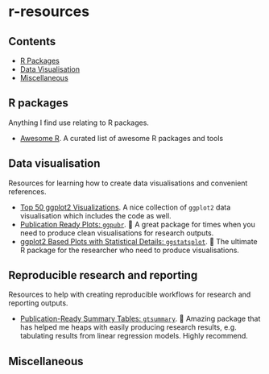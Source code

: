 # r-resources

## **Contents**

- [R Packages](#r-packages)
- [Data Visualisation](#data-visualisation)
- [Miscellaneous](#miscellaneous)

## R packages

Anything I find use relating to R packages.

- [Awesome R](https://github.com/qinwf/awesome-R). A curated list of awesome R packages and tools

## Data visualisation

Resources for learning how to create data visualisations and convenient references.

- [Top 50 ggplot2 Visualizations](http://r-statistics.co/Top50-Ggplot2-Visualizations-MasterList-R-Code.html). A nice collection of `ggplot2` data visualisation which includes the code as well.
- [Publication Ready Plots: `ggpubr`](http://www.sthda.com/english/articles/24-ggpubr-publication-ready-plots/). :blue_heart: A great package for times when you need to produce clean visualisations for research outputs.
- [ggplot2 Based Plots with Statistical Details: `ggstatsplot`](https://indrajeetpatil.github.io/ggstatsplot/). :blue_heart: The ultimate R package for the researcher who need to produce visualisations.

## Reproducible research and reporting

Resources to help with creating reproducible workflows for research and reporting outputs.

- [Publication-Ready Summary Tables: `gtsummary`](http://www.danieldsjoberg.com/gtsummary/). :blue_heart: Amazing package that has helped me heaps with easily producing research results, e.g. tabulating results from linear regression models. Highly recommend.

## Miscellaneous

